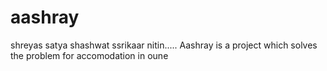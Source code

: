 # aashray
shreyas satya shashwat ssrikaar nitin..... Aashray is a project which solves the problem for accomodation in oune

